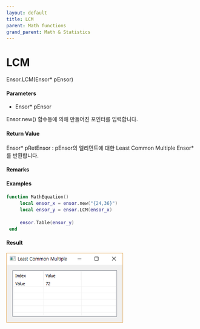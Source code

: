 ```yaml
---
layout: default
title: LCM
parent: Math functions
grand_parent: Math & Statistics
---
```


# LCM

Ensor.LCM\(Ensor\* pEnsor\)

#### Parameters

* Ensor\* pEnsor

Ensor.new\(\) 함수등에 의해 만들어진 포인터를 입력합니다.

#### Return Value

Ensor\* pRetEnsor : pEnsor의 엘리먼트에 대한 Least Common Multiple Ensor\*를 반환합니다.

#### Remarks

#### Examples

```lua
function MathEquation()
     local ensor_x = ensor.new("{24,36}")
     local ensor_y = ensor.LCM(ensor_x)

     ensor.Table(ensor_y)
 end
```

#### Result

![](./MathAPI/LCMResult.png)

